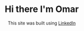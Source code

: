 <h1 align='center'> Hi there I'm Omar </h1>

<div align='center' >   

<a href="www.linkedin.com/in/omar-hassan219
">           </a> 


This site was built using [LinkedIn](www.linkedin.com/in/omar-hassan219
)



</div>
